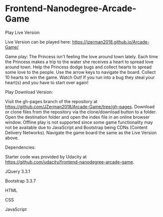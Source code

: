 Frontend-Nanodegree-Arcade-Game
===============================

Play Live Version

Live Version can be played here: https://jzerman2018.github.io/Arcade-Game/

Game play: The Princess isn't feeling the love around town lately. Each time the Princess makes a trip to the water she receives a heart to spread love around town. Help the Princess dodge bugs and collect hearts to spread some love to the people. Use the arrow keys to navigate the board. Collect 10 hearts to win the game. Watch Out! If you run into a bug they steal your heart(s) and you have to start over again!

Play Download Version:

Visit the gh-pages branch of the repository at https://github.com/JZerman2018/Arcade-Game/tree/gh-pages.
Download or clone files from the repository via the clone/download button to a folder.
Open the destination folder and open the index file in an online browser window. Offline play is not supported since some game functionality may not be available due to JavaScript and Bootstrap being CDNs (Content Delivery Networks). Navigate the game board the same as the Live Version above.

Dependencies:

Starter code was provided by Udacity at https://github.com/udacity/frontend-nanodegree-arcade-game.

JQuery 3.3.1

Bootstrap 3.3.7

HTML

CSS

JavaScript
